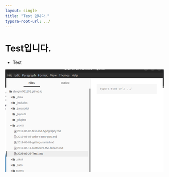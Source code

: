 ```yaml
---
layout: single
title: "Test 입니다."
typora-root-url: ../
---
```


# Test입니다.

- Test

![image-20250324001106528](/images/2025-03-23-Test-Post/image-20250324001106528.png)
